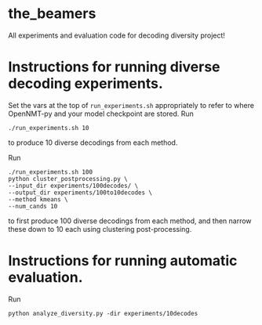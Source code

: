 # the_beamers
All experiments and evaluation code for decoding diversity project!

# Instructions for running diverse decoding experiments.
Set the vars at the top of `run_experiments.sh` appropriately to refer to where OpenNMT-py and your model checkpoint are stored.
Run
```
./run_experiments.sh 10
```
to produce 10 diverse decodings from each method.

Run
```
./run_experiments.sh 100
python cluster_postprocessing.py \
--input_dir experiments/100decodes/ \
--output_dir experiments/100to10decodes \
--method kmeans \
--num_cands 10
```
to first produce 100 diverse decodings from each method, and then narrow these down to 10 each using clustering post-processing.

# Instructions for running automatic evaluation.
Run 
```
python analyze_diversity.py -dir experiments/10decodes
```

